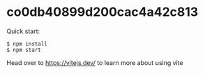 # co0db40899d200cac4a42c813

Quick start:

```
$ npm install
$ npm start
````

Head over to https://vitejs.dev/ to learn more about using vite
